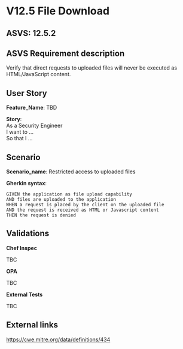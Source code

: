 # V12.5 File Download

## ASVS: 12.5.2

## ASVS Requirement description

Verify that direct requests to uploaded files will never be executed as
HTML/JavaScript content.

## User Story

**Feature_Name**: TBD

**Story**:\
As a Security Engineer\
I want to ...\
So that I ...

## Scenario

**Scenario_name**: Restricted access to uploaded files

**Gherkin syntax**:

```gherkin
GIVEN the application as file upload capability
AND files are uploaded to the application
WHEN a request is placed by the client on the uploaded file
AND the request is received as HTML or Javascript content
THEN the request is denied
```

## Validations

**Chef Inspec**

TBC

**OPA**

TBC

**External Tests**

TBC

## External links

<https://cwe.mitre.org/data/definitions/434>
